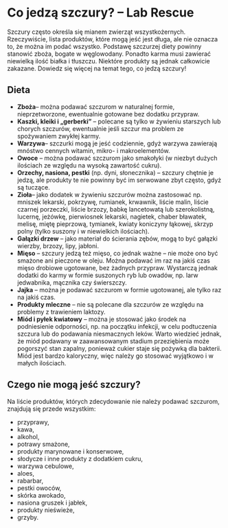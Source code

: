 # Co jedzą szczury? – Lab Rescue
Szczury często określa się mianem zwierząt wszystkożernych. Rzeczywiście, lista produktów, które mogą jeść jest długa, ale nie oznacza to, że można im podać wszystko. Podstawę szczurzej diety powinny stanowić zboża, bogate w węglowodany. Ponadto karma musi zawierać niewielką ilość białka i tłuszczu. Niektóre produkty są jednak całkowicie zakazane. Dowiedz się więcej na temat tego, co jedzą szczury!

## Dieta
* **Zboża**– można podawać szczurom w naturalnej formie, nieprzetworzone, ewentualnie gotowane bez dodatku przypraw.
* **Kaszki, kleiki i „gerberki”** – polecane są tylko w żywieniu starszych lub chorych szczurów, ewentualnie jeśli szczur ma problem ze spożywaniem zwykłej karmy.
* **Warzywa**– szczurki mogą je jeść codziennie, gdyż warzywa zawierają mnóstwo cennych witamin, mikro- i makroelementów.
* **Owoce** – można podawać szczurom jako smakołyki (w niezbyt dużych ilościach ze względu na wysoką zawartość cukru).
* **Orzechy, nasiona, pestki** (np. dyni, słonecznika) – szczury chętnie je jedzą, ale produkty te nie powinny być im serwowane zbyt często, gdyż są tuczące.
* **Zioła**– jako dodatek w żywieniu szczurów można zastosować np. mniszek lekarski, pokrzywę, rumianek, krwawnik, liście malin, liście czarnej porzeczki, liście brzozy, babkę lancetowatą lub szerokolistną, lucernę, jeżówkę, pierwiosnek lekarski, nagietek, chaber bławatek, melisę, miętę pieprzową, tymianek, kwiaty koniczyny łąkowej, skrzyp polny (tylko suszony i w niewielkich ilościach).
* **Gałązki drzew** – jako materiał do ścierania zębów, mogą to być gałązki wierzby, brzozy, lipy, jabłoni.
* **Mięso** – szczury jedzą też mięso, co jednak ważne – nie może ono być smażone ani pieczone w oleju. Można podawać im raz na jakiś czas mięso drobiowe ugotowane, bez żadnych przypraw. Wystarczą jednak dodatki do karmy w formie suszonych ryb lub owadów, np. larw jedwabnika, mącznika czy świerszczy.
* **Jajka** – można je podawać szczurom w formie ugotowanej, ale tylko raz na jakiś czas.
* **Produkty mleczne** – nie są polecane dla szczurów ze względu na problemy z trawieniem laktozy.
* **Miód i pyłek kwiatowy** – można je stosować jako środek na podniesienie odporności, np. na początku infekcji, w celu podtuczenia szczura lub do podawania niesmacznych leków. Warto wiedzieć jednak, że miód podawany w zaawansowanym stadium przeziębienia może pogorszyć stan zapalny, ponieważ cukier staje się pożywką dla bakterii. Miód jest bardzo kaloryczny, więc należy go stosować wyjątkowo i w małych ilościach.

## Czego nie mogą jeść szczury?
Na liście produktów, których zdecydowanie nie należy podawać szczurom, znajdują się przede wszystkim:
* przyprawy,
* kawa,
* alkohol,
* potrawy smażone,
* produkty marynowane i konserwowe,
* słodycze i inne produkty z dodatkiem cukru,
* warzywa cebulowe,
* aloes,
* rabarbar, 
* pestki owoców,
* skórka awokado, 
* nasiona gruszek i jabłek,
* produkty nieświeże,
* grzyby.
